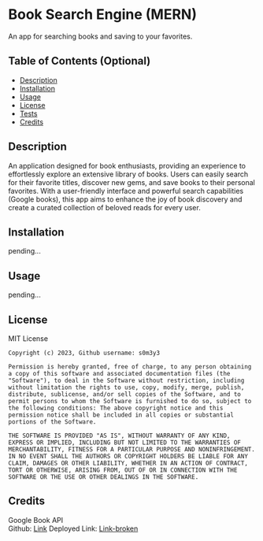# Book Search Engine (MERN) 
An app for searching books and saving to your favorites. 

## Table of Contents (Optional)

- [Description](#description)
- [Installation](#installation)
- [Usage](#usage)
- [License](#license)
- [Tests](#tests)
- [Credits](#credits)

## Description
An application designed for book enthusiasts, providing an experience to effortlessly explore an extensive library of books. Users can easily search for their favorite titles, discover new gems, and save books to their personal favorites. With a user-friendly interface and powerful search capabilities (Google books), this app aims to enhance the joy of book discovery and create a curated collection of beloved reads for every user.

## Installation
pending...

## Usage
pending...

## License
  MIT License

    Copyright (c) 2023, Github username: s0m3y3
    
    Permission is hereby granted, free of charge, to any person obtaining a copy of this software and associated documentation files (the "Software"), to deal in the Software without restriction, including without limitation the rights to use, copy, modify, merge, publish, distribute, sublicense, and/or sell copies of the Software, and to permit persons to whom the Software is furnished to do so, subject to the following conditions: The above copyright notice and this permission notice shall be included in all copies or substantial portions of the Software.
    
    THE SOFTWARE IS PROVIDED "AS IS", WITHOUT WARRANTY OF ANY KIND, EXPRESS OR IMPLIED, INCLUDING BUT NOT LIMITED TO THE WARRANTIES OF MERCHANTABILITY, FITNESS FOR A PARTICULAR PURPOSE AND NONINFRINGEMENT. IN NO EVENT SHALL THE AUTHORS OR COPYRIGHT HOLDERS BE LIABLE FOR ANY CLAIM, DAMAGES OR OTHER LIABILITY, WHETHER IN AN ACTION OF CONTRACT, TORT OR OTHERWISE, ARISING FROM, OUT OF OR IN CONNECTION WITH THE SOFTWARE OR THE USE OR OTHER DEALINGS IN THE SOFTWARE.

## Credits 
Google Book API  
Github: [Link](https://github.com/s0m3y3/MERN_bookSearchEngine) 
Deployed Link: [Link-broken]()